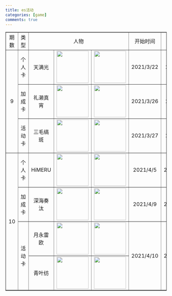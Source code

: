 ```yaml
---
title: es活动
categories: [game]
comments: true
---
```


<html>
	<head>
		<meta charset="utf-8">
		<title></title>
	</head>
	<body>
        <table border="1" style="text-align:center">
            <tr>
				<td>期数</td>
                <td>类型</td>
                <td colspan="3">人物</td>
                <td>开始时间</td>
                <td>结束时间</td>
            </tr>
            <tr>
				<td rowspan="3">9</td>
                <td>个人卡</td>
                <td>天满光</td>
                <td><img src="https://starry99.github.io/catbook/assets/img/cat1.jpg" width="100px"></td>
                <td><img src="https://starry99.github.io/catbook/assets/img/cat.jpg" width="100px"></td>
                <td>2021/3/22</td>
                <td>2021/4/5</td>
            </tr>
            <tr>
                <td>加成卡</td>
                <td>礼濑真宵</td>
                <td><img src="https://starry99.github.io/catbook/assets/img/cat1.jpg" width="100px"></td>
                <td><img src="https://starry99.github.io/catbook/assets/img/cat.jpg" width="100px"></td>
                <td>2021/3/26</td>
                <td>2021/4/9</td>
            </tr>
            <tr>
                <td>活动卡</td>
                <td>三毛缟斑</td>
                <td><img src="https://starry99.github.io/catbook/assets/img/cat1.jpg" width="100px"></td>
                <td><img src="https://starry99.github.io/catbook/assets/img/cat.jpg" width="100px"></td>
                <td>2021/3/27</td>
                <td>2021/4/4</td>
            </tr>
            <tr>
				<td rowspan="4">10</td>
				<td>个人卡</td>
                <td>HiMERU</td>
                <td><img src="https://starry99.github.io/catbook/assets/img/cat1.jpg" width="100px"></td>
                <td><img src="https://starry99.github.io/catbook/assets/img/cat.jpg" width="100px"></td>
                <td>2021/4/5</td>
                <td>2021/4/19</td>
            </tr>
			<tr>
				<td>加成卡</td>
				<td>深海奏汰</td>
				<td><img src="https://starry99.github.io/catbook/assets/img/cat1.jpg" width="100px"></td>
				<td><img src="https://starry99.github.io/catbook/assets/img/cat.jpg" width="100px"></td>
				<td>2021/4/9</td>
				<td>2021/4/23</td>
			</tr>
			<tr>
				<td rowspan="2">活动卡</td>
				<td>月永雷欧</td>
				<td><img src="https://starry99.github.io/catbook/assets/img/cat1.jpg" width="100px"></td>
				<td><img src="https://starry99.github.io/catbook/assets/img/cat.jpg" width="100px"></td>
				<td rowspan="2">2021/4/10</td>
				<td rowspan="2">2021/4/18</td>
			</tr>
			<tr>
			    <td>青叶纺</td>
			    <td><img src="https://starry99.github.io/catbook/assets/img/cat1.jpg" width="100px"></td>
			    <td><img src="https://starry99.github.io/catbook/assets/img/cat.jpg" width="100px"></td>
			</tr>
        </table>
	</body>
</html>
